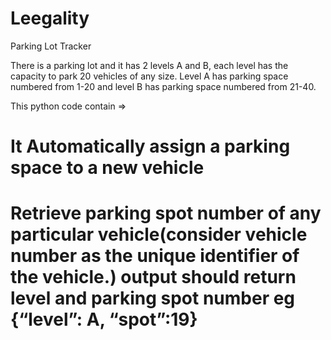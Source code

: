 # Leegality
Parking Lot Tracker

There is a parking lot and it has 2 levels A and B, each level has the capacity to park 20
vehicles of any size. Level A has parking space numbered from 1-20 and level B has parking
space numbered from 21-40.

This python code contain =>
# It Automatically assign a parking space to a new vehicle
# Retrieve parking spot number of any particular vehicle(consider vehicle number as the unique identifier of the vehicle.) output should return level and parking spot number eg {“level”: A, “spot”:19}
